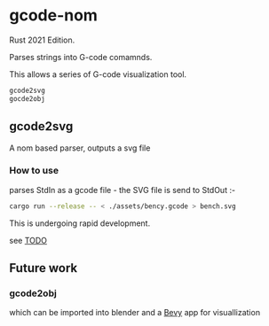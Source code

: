 # gcode-nom

Rust 2021 Edition.

Parses strings into G-code comamnds.

This allows a series of G-code visualization tool.

```bash
gcode2svg
gocde2obj
```

## gcode2svg

A nom based parser, outputs a svg file

### How to use

parses StdIn as a gcode file - the SVG file is send to StdOut :-

```bash
cargo run --release -- < ./assets/bency.gcode > bench.svg
```

This is undergoing rapid development.

see [TODO](TODO.md)

## Future work

### gcode2obj

which can be imported into blender and a [Bevy](<https://bevyengine.org/>) app for visuallization
